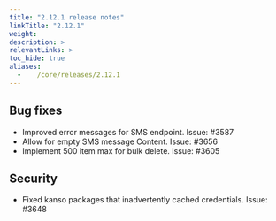```yaml
---
title: "2.12.1 release notes"
linkTitle: "2.12.1"
weight:
description: >
relevantLinks: >
toc_hide: true
aliases:
  -    /core/releases/2.12.1
---
```


## Bug fixes

- Improved error messages for SMS endpoint. Issue: #3587
- Allow for empty SMS message Content. Issue: #3656
- Implement 500 item max for bulk delete. Issue: #3605

## Security

- Fixed kanso packages that inadvertently cached credentials. Issue: #3648
